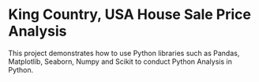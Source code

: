 # King Country, USA House Sale Price Analysis

This project demonstrates how to use Python libraries such as Pandas, Matplotlib, Seaborn, Numpy and Scikit to conduct Python Analysis in Python.
